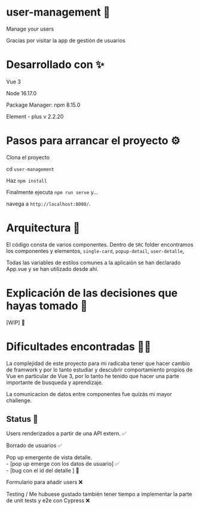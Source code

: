 # user-management 👋
Manage your users

Gracias por visitar la app de gestión de usuarios
# Desarrollado con ✨
Vue 3

Node 16.17.0

Package Manager: npm 8.15.0

Element - plus v 2.2.20


# Pasos para arrancar el proyecto ⚙️
Clona el proyecto 

cd `user-management`

Haz  `npm install `

Finalmente ejecuta `npm run serve` y...

 navega a `http://localhost:8080/`.

# Arquitectura 🧱

El código consta de varios componentes.
Dentro de `SRC` folder encontramos los componentes y elementos, `single-card`, `popup-detail`, `user-detalle`,

Todas las variables de estilos comunes a la aplicaión se han declarado App.vue y se han utilizado desde ahí.


# Explicación de las decisiones que hayas tomado 🧠

[WIP] 🚧

# Dificultades encontradas 😵‍💫

La complejidad de este proyecto para mi radicaba tener que hacer cambio de framwork y por lo tanto estudiar y descubrir comportamiento propios de Vue en particular de Vue 3, por lo tanto he tenido que hacer una parte importante de busqueda y aprendizaje.

La comunicacíon de datos entre componentes fue quizás mi mayor challenge.

## Status 🚧
Users renderizados a partir de una API extern. ✅

Borrado de usuarios ✅ 

Pop up emergente de vista detalle.  
    - [pop up emerge con los datos de usuario] ✅  
    - [bug con el id del detalle ] 🚧

Formulario para añadir users ❌

Testing  / Me hubuese gustado también tener tiempo a implementar la parte de unit tests y e2e con Cypress ❌